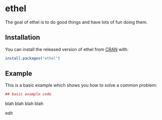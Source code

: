 # ethel

The goal of ethel is to do good things and have lots of fun doing them.

## Installation

You can install the released version of ethel from [CRAN](https://CRAN.R-project.org) with:

``` r
install.packages("ethel")
```

## Example

This is a basic example which shows you how to solve a common problem:

``` r
## basic example code
```

blah blah
blah blah

edit
